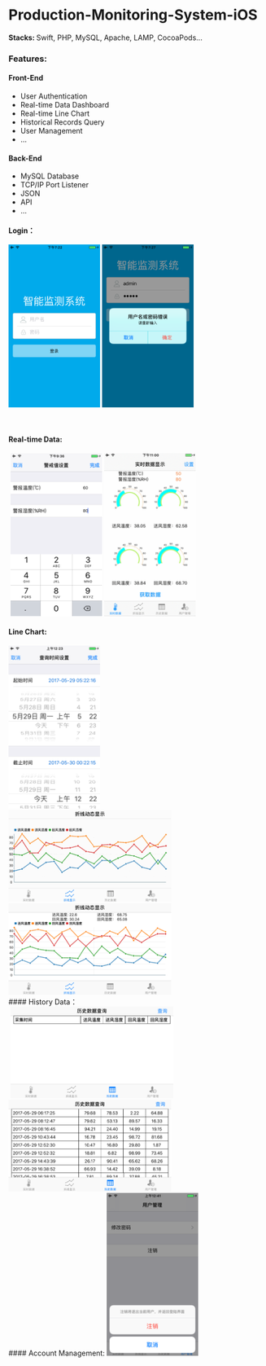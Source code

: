 # Production-Monitoring-System-iOS
<strong>Stacks: </strong>Swift, PHP, MySQL, Apache, LAMP, CocoaPods...
### Features:
#### Front-End
- User Authentication
- Real-time Data Dashboard
- Real-time Line Chart
- Historical Records Query
- User Management
- ...
#### Back-End
- MySQL Database
- TCP/IP Port Listener
- JSON 
- API 
- ...


 #### Login：

 <img style="display:inline" src="https://github.com/zhulinn/production-monitoring-system-iOS/raw/master/demo/login.png" width = "180" height = "320"> <img style="display:inline" src="https://github.com/zhulinn/production-monitoring-system-iOS/raw/master/demo/wrong.png" width = "180" height = "320"> 

    
 #### Real-time Data: <br>
   <img style="display:inline" src="https://github.com/zhulinn/production-monitoring-system-iOS/raw/master/demo/setting.png" width = "180" height = "320"> 
   <img style="display:inline" src="https://github.com/zhulinn/production-monitoring-system-iOS/raw/master/demo/dashboard.gif" width = "180" height = "320"> 
 #### Line Chart: <br>
  <img src="https://github.com/zhulinn/production-monitoring-system-iOS/raw/master/demo/datepicker.png" width = "180" height = "320">   
  <img style="display:inline" src="https://github.com/zhulinn/production-monitoring-system-iOS/raw/master/demo/llnechart.gif" width = "320" height = "180"> 
  <img style="display:inline" src="https://github.com/zhulinn/production-monitoring-system-iOS/raw/master/demo/chartdetail.png" width = "320" height = "180"><br>
 #### History Data：<br>
  <img  style="display:inline" src="https://github.com/zhulinn/production-monitoring-system-iOS/raw/master/demo/table.png" width = "320" height = "180"> 
  <img  style="display:inline" src="https://github.com/zhulinn/production-monitoring-system-iOS/raw/master/demo/history.png" width = "320" height = "180"> <br>
 #### Account Management:
  <img src="https://github.com/zhulinn/production-monitoring-system-iOS/raw/master/demo/manage.png"   width = "180" height = "320">

